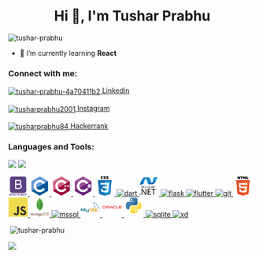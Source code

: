 <h1 align="center">Hi 👋, I'm Tushar Prabhu</h1>
<p align="left"> <img src="https://komarev.com/ghpvc/?username=tushar-prabhu&label=Profile%20views&color=0e75b6&style=flat" alt="tushar-prabhu" /> </p>

- 🌱 I’m currently learning **React**

<h3 align="left">Connect with me:</h3>
<p align="left">
<a href="https://linkedin.com/in/tushar-prabhu-4a70411b2" target="blank"><img align="center" src="https://github.com/tushar-prabhu/tushar-prabhu/blob/main/icons/linkedin.svg" alt="tushar-prabhu-4a70411b2" height="30" width="40" /> Linkedin</a>
  <br>
  <br>
<a href="https://instagram.com/tusharprabhu2001" target="blank"><img align="center" src="https://github.com/tushar-prabhu/tushar-prabhu/blob/main/icons/instagram.svg" alt="tusharprabhu2001" height="30" width="40" /> Instagram</a>
<br>
  <br>
  <a href="https://www.hackerrank.com/tusharprabhu84" target="blank"><img align="center" src="https://github.com/tushar-prabhu/tushar-prabhu/blob/main/icons/hackerrank.svg" alt="tusharprabhu84" height="30" width="40" /> Hackerrank</a>
</p>

<h3 align="left">Languages and Tools:</h3>
<p>
<img src="https://img.shields.io/badge/OS-Windows-informational?style=flat&logo=windows&logoColor=white&color=0e75b6">
<img src="https://img.shields.io/badge/Editor-VS Code-informational?style=flat&logo=visual-studio-code&logoColor=white&color=0e75b6">
</p>

<p align="left"> <a href="https://getbootstrap.com" target="_blank"> <img src="https://raw.githubusercontent.com/devicons/devicon/master/icons/bootstrap/bootstrap-plain-wordmark.svg" alt="bootstrap" width="40" height="40"/> </a> <a href="https://www.cprogramming.com/" target="_blank"> <img src="https://raw.githubusercontent.com/devicons/devicon/master/icons/c/c-original.svg" alt="c" width="40" height="40"/> </a> <a href="https://www.w3schools.com/cpp/" target="_blank"> <img src="https://raw.githubusercontent.com/devicons/devicon/master/icons/cplusplus/cplusplus-original.svg" alt="cplusplus" width="40" height="40"/> </a> <a href="https://www.w3schools.com/cs/" target="_blank"> <img src="https://raw.githubusercontent.com/devicons/devicon/master/icons/csharp/csharp-original.svg" alt="csharp" width="40" height="40"/> </a> <a href="https://www.w3schools.com/css/" target="_blank"> <img src="https://raw.githubusercontent.com/devicons/devicon/master/icons/css3/css3-original-wordmark.svg" alt="css3" width="40" height="40"/> </a> <a href="https://dart.dev" target="_blank"> <img src="https://www.vectorlogo.zone/logos/dartlang/dartlang-icon.svg" alt="dart" width="40" height="40"/> </a> <a href="https://dotnet.microsoft.com/" target="_blank"> <img src="https://raw.githubusercontent.com/devicons/devicon/master/icons/dot-net/dot-net-original-wordmark.svg" alt="dotnet" width="40" height="40"/> </a> <a href="https://flask.palletsprojects.com/" target="_blank"> <img src="https://www.vectorlogo.zone/logos/pocoo_flask/pocoo_flask-icon.svg" alt="flask" width="40" height="40"/> </a> <a href="https://flutter.dev" target="_blank"> <img src="https://www.vectorlogo.zone/logos/flutterio/flutterio-icon.svg" alt="flutter" width="40" height="40"/> </a> <a href="https://git-scm.com/" target="_blank"> <img src="https://www.vectorlogo.zone/logos/git-scm/git-scm-icon.svg" alt="git" width="40" height="40"/> </a> <a href="https://www.w3.org/html/" target="_blank"> <img src="https://raw.githubusercontent.com/devicons/devicon/master/icons/html5/html5-original-wordmark.svg" alt="html5" width="40" height="40"/> </a> <a href="https://developer.mozilla.org/en-US/docs/Web/JavaScript" target="_blank"> <img src="https://raw.githubusercontent.com/devicons/devicon/master/icons/javascript/javascript-original.svg" alt="javascript" width="40" height="40"/> </a> <a href="https://www.mongodb.com/" target="_blank"> <img src="https://raw.githubusercontent.com/devicons/devicon/master/icons/mongodb/mongodb-original-wordmark.svg" alt="mongodb" width="40" height="40"/> </a> <a href="https://www.microsoft.com/en-us/sql-server" target="_blank"> <img src="https://cdn.worldvectorlogo.com/logos/microsoft-sql-server.svg" alt="mssql" width="40" height="40"/> </a> <a href="https://www.mysql.com/" target="_blank"> <img src="https://raw.githubusercontent.com/devicons/devicon/master/icons/mysql/mysql-original-wordmark.svg" alt="mysql" width="40" height="40"/> </a> <a href="https://www.oracle.com/" target="_blank"> <img src="https://raw.githubusercontent.com/devicons/devicon/master/icons/oracle/oracle-original.svg" alt="oracle" width="40" height="40"/> </a> <a href="https://www.python.org" target="_blank"> <img src="https://raw.githubusercontent.com/devicons/devicon/master/icons/python/python-original.svg" alt="python" width="40" height="40"/> </a> <a href="https://www.sqlite.org/" target="_blank"> <img src="https://www.vectorlogo.zone/logos/sqlite/sqlite-icon.svg" alt="sqlite" width="40" height="40"/> </a> <a href="https://www.adobe.com/products/xd.html" target="_blank"> <img src="https://cdn.worldvectorlogo.com/logos/adobe-xd.svg" alt="xd" width="40" height="40"/> </a> </p

<p>&nbsp;<img align="center" src="https://github-readme-stats.vercel.app/api?username=tushar-prabhu&&show_icons=true&title_color=ffffff&icon_color=bb2abf&text_color=daf7dc&bg_color=151515" alt="tushar-prabhu" /></p>

<img align="center" src="https://github-readme-stats.vercel.app/api/top-langs/?username=tushar-prabhu&theme=light" />
